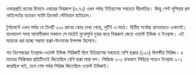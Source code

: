 ওভারপ্রতি রানের হিসাবে এবারের বিশ্বকাপ (৬.৭১) এখন পর্যন্ত ইতিহাসের সবচেয়ে ধীরগতির। কিন্তু সেন্ট লুসিয়ার গ্রস আইলেটের ড্যারেন স্যামি ক্রিকেট স্টেডিয়াম ব্যতিক্রম।

টুর্নামেন্টে এখন পর্যন্ত যে তিনটি ২০০ রানের স্কোর দেখা গেছে, দুটিই এ মাঠে। দ্বিতীয় সর্বোচ্চ রানতাড়াও এখানেই। বাংলাদেশ সময় আগামীকাল সকালে সে মাঠেই মুখোমুখি দুবার করে বিশ্বকাপ জেতা ওয়েস্ট ইন্ডিজ ও ইংল্যান্ড। এই ম্যাচকে ধরা হচ্ছে সম্ভাব্য ছক্কা-উৎসবের উপলক্ষ হিসেবে।

গত ডিসেম্বরের ইংল্যান্ড-ওয়েস্ট ইন্ডিজ সিরিজটি ছিল ইতিহাসের সবচেয়ে বেশি ছক্কার (১২০) দ্বিপক্ষীয় সিরিজ। ৫ ম্যাচের সিরিজের প্রতিটিতেই জিতেছিল বেশি ছক্কা মারা দল। সিরিজে ২-০ ব্যবধানে পিছিয়ে পড়েও ইংল্যান্ড ২-২ করেছিল বটে, তবে শেষ পর্যন্ত সিরিজ জিতেছিল ওয়েস্ট ইন্ডিজই।
